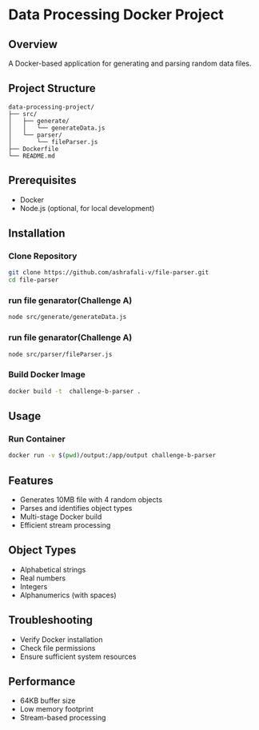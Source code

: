# Data Processing Docker Project

## Overview
A Docker-based application for generating and parsing random data files.

## Project Structure
```
data-processing-project/
├── src/
│   ├── generate/
│   │   └── generateData.js
│   └── parser/
│       └── fileParser.js
├── Dockerfile
└── README.md
```

## Prerequisites
- Docker
- Node.js (optional, for local development)

## Installation

### Clone Repository
```bash
git clone https://github.com/ashrafali-v/file-parser.git
cd file-parser
```

### run file genarator(Challenge A)
```bash
node src/generate/generateData.js
```

### run file genarator(Challenge A)
```bash
node src/parser/fileParser.js
```

### Build Docker Image
```bash
docker build -t  challenge-b-parser .
```

## Usage

### Run Container
```bash
docker run -v $(pwd)/output:/app/output challenge-b-parser
```

## Features
- Generates 10MB file with 4 random objects
- Parses and identifies object types
- Multi-stage Docker build
- Efficient stream processing

## Object Types
- Alphabetical strings
- Real numbers
- Integers
- Alphanumerics (with spaces)

## Troubleshooting
- Verify Docker installation
- Check file permissions
- Ensure sufficient system resources

## Performance
- 64KB buffer size
- Low memory footprint
- Stream-based processing
